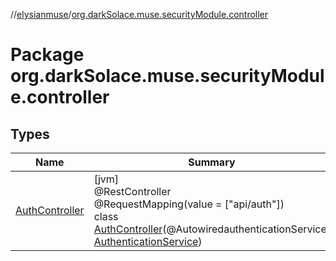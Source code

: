 //[elysianmuse](../../index.md)/[org.darkSolace.muse.securityModule.controller](index.md)

# Package org.darkSolace.muse.securityModule.controller

## Types

| Name | Summary |
|---|---|
| [AuthController](-auth-controller/index.md) | [jvm]<br>@RestController<br>@RequestMapping(value = ["api/auth"])<br>class [AuthController](-auth-controller/index.md)(@AutowiredauthenticationService: [AuthenticationService](../org.darkSolace.muse.securityModule.service/-authentication-service/index.md)) |

